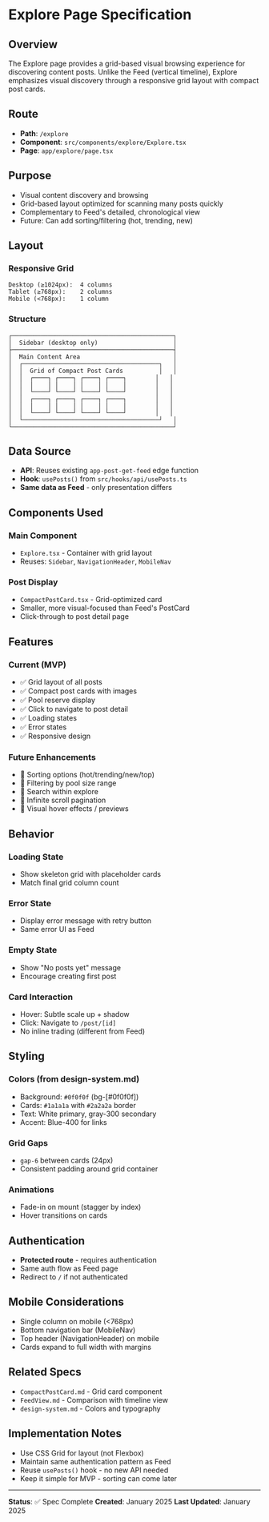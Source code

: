 # Explore Page Specification

## Overview
The Explore page provides a grid-based visual browsing experience for discovering content posts. Unlike the Feed (vertical timeline), Explore emphasizes visual discovery through a responsive grid layout with compact post cards.

## Route
- **Path**: `/explore`
- **Component**: `src/components/explore/Explore.tsx`
- **Page**: `app/explore/page.tsx`

## Purpose
- Visual content discovery and browsing
- Grid-based layout optimized for scanning many posts quickly
- Complementary to Feed's detailed, chronological view
- Future: Can add sorting/filtering (hot, trending, new)

## Layout

### Responsive Grid
```
Desktop (≥1024px):  4 columns
Tablet (≥768px):    2 columns
Mobile (<768px):    1 column
```

### Structure
```
┌─────────────────────────────────────────────┐
│  Sidebar (desktop only)                     │
├─────────────────────────────────────────────┤
│  Main Content Area                          │
│  ┌──────────────────────────────────────┐   │
│  │  Grid of Compact Post Cards          │   │
│  │  ┌────┐ ┌────┐ ┌────┐ ┌────┐        │   │
│  │  │    │ │    │ │    │ │    │        │   │
│  │  └────┘ └────┘ └────┘ └────┘        │   │
│  │  ┌────┐ ┌────┐ ┌────┐ ┌────┐        │   │
│  │  │    │ │    │ │    │ │    │        │   │
│  │  └────┘ └────┘ └────┘ └────┘        │   │
│  └──────────────────────────────────────┘   │
└─────────────────────────────────────────────┘
```

## Data Source
- **API**: Reuses existing `app-post-get-feed` edge function
- **Hook**: `usePosts()` from `src/hooks/api/usePosts.ts`
- **Same data as Feed** - only presentation differs

## Components Used

### Main Component
- `Explore.tsx` - Container with grid layout
- Reuses: `Sidebar`, `NavigationHeader`, `MobileNav`

### Post Display
- `CompactPostCard.tsx` - Grid-optimized card
- Smaller, more visual-focused than Feed's PostCard
- Click-through to post detail page

## Features

### Current (MVP)
- ✅ Grid layout of all posts
- ✅ Compact post cards with images
- ✅ Pool reserve display
- ✅ Click to navigate to post detail
- ✅ Loading states
- ✅ Error states
- ✅ Responsive design

### Future Enhancements
- 🔮 Sorting options (hot/trending/new/top)
- 🔮 Filtering by pool size range
- 🔮 Search within explore
- 🔮 Infinite scroll pagination
- 🔮 Visual hover effects / previews

## Behavior

### Loading State
- Show skeleton grid with placeholder cards
- Match final grid column count

### Error State
- Display error message with retry button
- Same error UI as Feed

### Empty State
- Show "No posts yet" message
- Encourage creating first post

### Card Interaction
- Hover: Subtle scale up + shadow
- Click: Navigate to `/post/[id]`
- No inline trading (different from Feed)

## Styling

### Colors (from design-system.md)
- Background: `#0f0f0f` (bg-[#0f0f0f])
- Cards: `#1a1a1a` with `#2a2a2a` border
- Text: White primary, gray-300 secondary
- Accent: Blue-400 for links

### Grid Gaps
- `gap-6` between cards (24px)
- Consistent padding around grid container

### Animations
- Fade-in on mount (stagger by index)
- Hover transitions on cards

## Authentication
- **Protected route** - requires authentication
- Same auth flow as Feed page
- Redirect to `/` if not authenticated

## Mobile Considerations
- Single column on mobile (<768px)
- Bottom navigation bar (MobileNav)
- Top header (NavigationHeader) on mobile
- Cards expand to full width with margins

## Related Specs
- `CompactPostCard.md` - Grid card component
- `FeedView.md` - Comparison with timeline view
- `design-system.md` - Colors and typography

## Implementation Notes
- Use CSS Grid for layout (not Flexbox)
- Maintain same authentication pattern as Feed
- Reuse `usePosts()` hook - no new API needed
- Keep it simple for MVP - sorting can come later

---

**Status**: ✅ Spec Complete
**Created**: January 2025
**Last Updated**: January 2025
